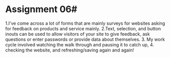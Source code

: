 # Assignment 06#
1.I've come across a lot of forms that are mainly surveys for websites asking
for feedback on products and service  mainly.
2.Text, selection, and button inouts can be used to allow visitors of your site
 to give feedback, ask questions or enter passwords or provide data about
 themselves.
 3. My work cycle involved watching the walk through and pausing it to catch up,
 4. checking the website, and refreshing/saving again and again!
